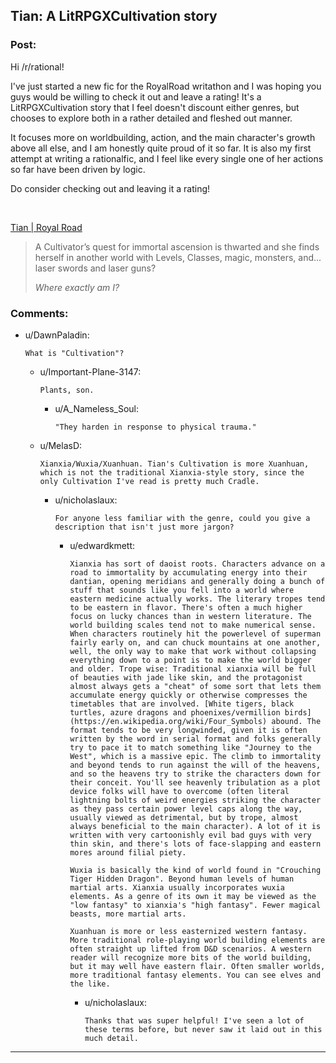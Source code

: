 ## Tian: A LitRPGXCultivation story

### Post:

Hi /r/rational!

I've just started a new fic for the RoyalRoad writathon and I was hoping you guys would be willing to check it out and leave a rating! It's a LitRPGXCultivation story that I feel doesn't discount either genres, but chooses to explore both in a rather detailed and fleshed out manner.

It focuses more on worldbuilding, action, and the main character's growth above all else, and I am honestly quite proud of it so far. It is also my first attempt at writing a rationalfic, and I feel like every single one of her actions so far have been driven by logic.

Do consider checking out and leaving it a rating!

&#x200B;

[Tian | Royal Road](https://www.royalroad.com/fiction/41599/tian)

>A Cultivator’s quest for immortal ascension is thwarted and she finds herself in another world with Levels, Classes, magic, monsters, and... laser swords and laser guns?  
>  
>*Where exactly am I?*

### Comments:

- u/DawnPaladin:
  ```
  What is "Cultivation"?
  ```

  - u/Important-Plane-3147:
    ```
    Plants, son.
    ```

    - u/A_Nameless_Soul:
      ```
      "They harden in response to physical trauma."
      ```

  - u/MelasD:
    ```
    Xianxia/Wuxia/Xuanhuan. Tian's Cultivation is more Xuanhuan, which is not the traditional Xianxia-style story, since the only Cultivation I've read is pretty much Cradle.
    ```

    - u/nicholaslaux:
      ```
      For anyone less familiar with the genre, could you give a description that isn't just more jargon?
      ```

      - u/edwardkmett:
        ```
        Xianxia has sort of daoist roots. Characters advance on a road to immortality by accumulating energy into their dantian, opening meridians and generally doing a bunch of stuff that sounds like you fell into a world where eastern medicine actually works. The literary tropes tend to be eastern in flavor. There's often a much higher focus on lucky chances than in western literature. The world building scales tend not to make numerical sense. When characters routinely hit the powerlevel of superman fairly early on, and can chuck mountains at one another, well, the only way to make that work without collapsing everything down to a point is to make the world bigger and older. Trope wise: Traditional xianxia will be full of beauties with jade like skin, and the protagonist almost always gets a "cheat" of some sort that lets them accumulate energy quickly or otherwise compresses the timetables that are involved. [White tigers, black turtles, azure dragons and phoenixes/vermillion birds](https://en.wikipedia.org/wiki/Four_Symbols) abound. The format tends to be very longwinded, given it is often written by the word in serial format and folks generally try to pace it to match something like "Journey to the West", which is a massive epic. The climb to immortality and beyond tends to run against the will of the heavens, and so the heavens try to strike the characters down for their conceit. You'll see heavenly tribulation as a plot device folks will have to overcome (often literal lightning bolts of weird energies striking the character as they pass certain power level caps along the way, usually viewed as detrimental, but by trope, almost always beneficial to the main character). A lot of it is written with very cartoonishly evil bad guys with very thin skin, and there's lots of face-slapping and eastern mores around filial piety.

        Wuxia is basically the kind of world found in "Crouching Tiger Hidden Dragon". Beyond human levels of human martial arts. Xianxia usually incorporates wuxia elements. As a genre of its own it may be viewed as the "low fantasy" to xianxia's "high fantasy". Fewer magical beasts, more martial arts.

        Xuanhuan is more or less easternized western fantasy. More traditional role-playing world building elements are often straight up lifted from D&D scenarios. A western reader will recognize more bits of the world building, but it may well have eastern flair. Often smaller worlds, more traditional fantasy elements. You can see elves and the like.
        ```

        - u/nicholaslaux:
          ```
          Thanks that was super helpful! I've seen a lot of these terms before, but never saw it laid out in this much detail.
          ```

---

